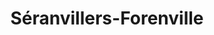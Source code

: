 ---
title: Séranvillers-Forenville
url: /seranvillers-forenville/
latitude: 50.126
longitude: 3.289
---